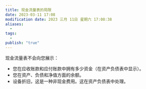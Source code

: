 ```yaml
---
title: 现金流量表的局限
date: 2023-03-11 17:08
modification date: 2023 三月 11日 星期六 17:08:38
aliases:
  - 
tags:
  - 
publish: "true"
---
```



现金流量表不会向您展示：

-   您在应收账款和应付账款中拥有多少资金（在资产负债表中显示）。
-   您在资产、负债和净值方面的余额。
-   设备折旧，这是一种非现金费用。这在资产负债表中处理。
